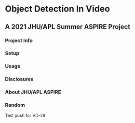 # Object Detection In Video
## A 2021 JHU/APL Summer ASPIRE Project 

### Project Info

### Setup

### Usage

### Disclosures

### About JHU/APL ASPIRE

### Random
Test push for VD-29
